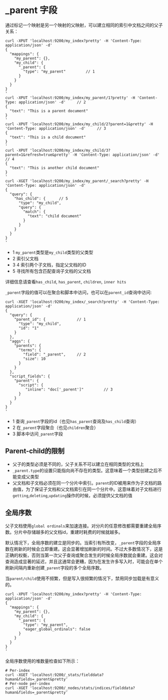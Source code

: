# _parent 字段

通过标记一个映射是另一个映射的父映射，可以建立相同的索引中文档之间的父子关系：

```
curl -XPUT 'localhost:9200/my_index?pretty' -H 'Content-Type: application/json' -d'
{
  "mappings": {
    "my_parent": {},
    "my_child": {
      "_parent": {
        "type": "my_parent" 		// 1
      }
    }
  }
}
'
curl -XPUT 'localhost:9200/my_index/my_parent/1?pretty' -H 'Content-Type: application/json' -d'		// 2
{
  "text": "This is a parent document"
}
'
curl -XPUT 'localhost:9200/my_index/my_child/2?parent=1&pretty' -H 'Content-Type: application/json' -d'		// 3
{
  "text": "This is a child document"
}
'
curl -XPUT 'localhost:9200/my_index/my_child/3?parent=1&refresh=true&pretty' -H 'Content-Type: application/json' -d'		// 4
{
  "text": "This is another child document"
}
'
curl -XGET 'localhost:9200/my_index/my_parent/_search?pretty' -H 'Content-Type: application/json' -d'
{
  "query": {
    "has_child": { 		// 5
      "type": "my_child",
      "query": {
        "match": {
          "text": "child document"
        }
      }
    }
  }
}
'
```

- 1 `my_parent`类型是`my_child`类型的父类型
- 2 索引父文档
- 3 4 索引两个子文档，指定父文档的ID
- 5 寻找所有包含匹配查询子文档的父文档

详细信息请查看`has_child`, `has_parent`, `children`, `inner hits`

`_parent`字段的值可以在聚合和脚本中访问，也可以在`parent_id`查询中访问:

```
curl -XGET 'localhost:9200/my_index/_search?pretty' -H 'Content-Type: application/json' -d'
{
  "query": {
    "parent_id": { 				// 1
      "type": "my_child",
      "id": "1"
    }
  },
  "aggs": {
    "parents": {
      "terms": {
        "field": "_parent", 	// 2
        "size": 10
      }
    }
  },
  "script_fields": {
    "parent": {
      "script": {
         "inline": "doc['_parent']" 		// 3
      }
    }
  }
}
'
```

- 1 查询`_parent`字段的id（也见`has_parent`查询及`has_child`查询）
- 2 在`_parent`字段聚合（也见`children`聚合）
- 3 脚本中访问`_parent`字段

## Parent-child的限制

- 父子的类型必须是不同的，父子关系不可以建立在相同类型的文档上
- `_parent.type`的设置只能指向尚不存在的类型。这意味着一个类型创建之后不能变成父类型
- 父文档和子文档必须在同一个分片中索引。`parent`的ID被用来作为子文档的路由值，为了保证子文档和父文档索引在同一个分片中。这意味着对子文档进行`getting`,`deleting`,`updating`操作的时候，必须提供父文档的值

## 全局序数

父子文档使用`global ordinals`来加速连接。对分片的任意修改都需要重建全局序数。分片中存储越多的父文档id，重建时耗费的时候就越多。

默认情况下，全局序数的建立是同步的。当索引有所改变，`_parent`字段的全局序数在刷新的时候会立即重建。这会显著增加刷新的时间。不过大多数情况下，这是正确的权衡，否则当第一次父子查询或聚合发生的时候全局序数就会重建。这会对查询造成显著的延迟，并且这通常会更糟，因为在发生许多写入时，可能会在单个刷新间隔内重新创建`_parent`字段的多个全局序数。

当`parent/child`使用不频繁，但是写入很频繁的情况下，禁用同步加载是有意义的。

```
curl -XPUT 'localhost:9200/my_index?pretty' -H 'Content-Type: application/json' -d'
{
  "mappings": {
    "my_parent": {},
    "my_child": {
      "_parent": {
        "type": "my_parent",
        "eager_global_ordinals": false
      }
    }
  }
}
'
```

全局序数使用的堆数量检查如下所示：

```
# Per-index
curl -XGET 'localhost:9200/_stats/fielddata?human&fields=_parent&pretty'
# Per-node per-index
curl -XGET 'localhost:9200/_nodes/stats/indices/fielddata?human&fields=_parent&pretty'
```
